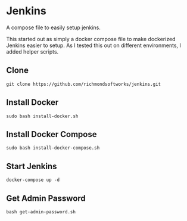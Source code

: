 # Jenkins
A compose file to easily setup jenkins.

This started out as simply a docker compose file to make dockerized Jenkins easier to setup. As I tested this out on different environments, I added helper scripts.

## Clone

```console
git clone https://github.com/richmondsoftworks/jenkins.git
```

## Install Docker

```console
sudo bash install-docker.sh
```

## Install Docker Compose

```console
sudo bash install-docker-compose.sh
```

## Start Jenkins

```console
docker-compose up -d
```

## Get Admin Password

```console
bash get-admin-password.sh
```
